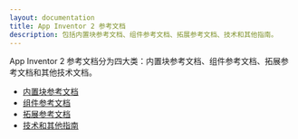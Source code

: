 ```yaml
---
layout: documentation
title: App Inventor 2 参考文档
description: 包括内置块参考文档、组件参考文档、拓展参考文档、技术和其他指南。
---
```


App Inventor 2 参考文档分为四大类：内置块参考文档、组件参考文档、拓展参考文档和其他技术文档。

* [内置块参考文档](blocks/)
* [组件参考文档](components/)
* [拓展参考文档](extensions/)
* [技术和其他指南](other/)
